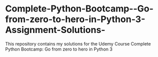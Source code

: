 # Complete-Python-Bootcamp--Go-from-zero-to-hero-in-Python-3-Assignment-Solutions-
This repository contains my solutions for the Udemy Course Complete Python Bootcamp: Go from zero to hero in Python 3
